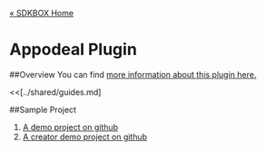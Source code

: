 [&#171; SDKBOX Home](http://sdkbox.com)

<h1>Appodeal Plugin</h1>

##Overview
You can find [more information about this plugin here.](http://www.cocos2d-x.org/sdkbox/appodeal)


<<[../shared/guides.md]


##Sample Project

1. [A demo project on github](https://github.com/sdkbox/sdkbox-sample-appodeal)
2. [A creator demo project on github](https://github.com/sdkbox/sdkbox-sample-ccc200/tree/appodeal)

